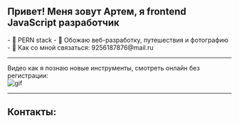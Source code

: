 <h2>Привет! Меня зовут Артем, я frontend JavaScript разработчик</h2>
- 👻 PERN stack 
- 🧐 Обожаю веб-разработку, путешествия и фотографию
- 📩 Как со мной связаться: 9256187876@mail.ru
<hr>

Видео как я познаю новые инструменты, смотреть онлайн без регистрации: <br>
<img src="https://media.giphy.com/media/a34HjLEsKchWM/giphy.gif" alt="gif"/>

<hr>
<h2>Контакты:</h2>
<a href="https://image.similarpng.com/very-thumbnail/2020/07/Telegram-circular-icon-vector-PNG.png" width="50px" /></a>

<!--
**tymphoto/tymphoto** is a ✨ _special_ ✨ repository because its `README.md` (this file) appears on your GitHub profile.





